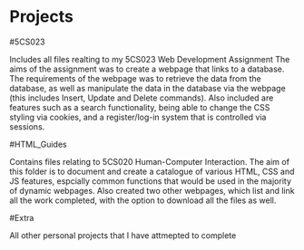 # Projects

#5CS023

Includes all files realting to my 5CS023 Web Development Assignment
The aims of the assignment was to create a webpage that links to a database. The requirements of the webpage was to retrieve the data from the database, as well as manipulate the data in the database via the webpage (this includes Insert, Update and Delete commands).
Also included are features such as a search functionality, being able to change the CSS styling via cookies, and a register/log-in system that is controlled via sessions.


#HTML_Guides

Contains files relating to 5CS020 Human-Computer Interaction.
The aim of this folder is to document and create a catalogue of various HTML, CSS and JS features, espcially common functions that would be used in the majority of dynamic webpages.
Also created two other webpages, which list and link all the work completed, with the option to download all the files as well.


#Extra

All other personal projects that I have attmepted to complete

